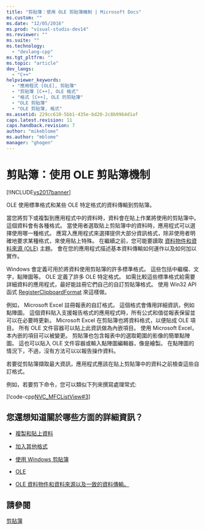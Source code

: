 ```yaml
---
title: "剪貼簿：使用 OLE 剪貼簿機制 | Microsoft Docs"
ms.custom: ""
ms.date: "12/05/2016"
ms.prod: "visual-studio-dev14"
ms.reviewer: ""
ms.suite: ""
ms.technology: 
  - "devlang-cpp"
ms.tgt_pltfrm: ""
ms.topic: "article"
dev_langs: 
  - "C++"
helpviewer_keywords: 
  - "應用程式 [OLE], 剪貼簿"
  - "剪貼簿 [C++], OLE 格式"
  - "格式 [C++], OLE 的剪貼簿"
  - "OLE 剪貼簿"
  - "OLE 剪貼簿, 格式"
ms.assetid: 229cc610-5bb1-435e-bd20-2c8b9964d1af
caps.latest.revision: 11
caps.handback.revision: 7
author: "mikeblome"
ms.author: "mblome"
manager: "ghogen"
---
```

# 剪貼簿：使用 OLE 剪貼簿機制
[!INCLUDE[vs2017banner](../assembler/inline/includes/vs2017banner.md)]

OLE 使用標準格式和某些 OLE 特定格式的資料傳輸到剪貼簿。  
  
 當您將剪下或複製到應用程式中的資料時，資料會在貼上作業將使用的剪貼簿中。  這個資料會有各種格式。  當使用者選取貼上剪貼簿中的資料時，應用程式可以選擇使用哪一種格式。  應寫入應用程式來選擇提供大部分資訊格式，除非使用者明確地要求某種格式，來使用貼上特殊。  在繼續之前，您可能要讀取 [資料物件和資料來源 \(OLE\)](../mfc/data-objects-and-data-sources-ole.md) 主題。  會在您的應用程式描述基本資料傳輸如何運作以及如何加以實作。  
  
 Windows 會定義可用於將資料使用剪貼簿的許多標準格式。  這些包括中繼檔、文字，點陣圖等。  OLE 定義了許多 OLE 特定格式。  如需比較這些標準格式給需要詳細資料的應用程式，最好能註冊它們自己的自訂剪貼簿格式。  使用 Win32 API 函式 [RegisterClipboardFormat](http://msdn.microsoft.com/library/windows/desktop/ms649049) 來這樣做。  
  
 例如， Microsoft Excel 註冊報表的自訂格式。  這個格式會傳用詳細資訊，例如點陣圖。  這個資料貼入支援報告格式的應用程式時，所有公式和值從報表保留並可以在必要時更新。  Microsoft Excel 在剪貼簿也將資料格式，以便貼成 OLE 項目。  所有 OLE 文件容器可以貼上此資訊做為內嵌項目。  使用 Microsoft Excel，本內嵌的項目可以被變更。  剪貼簿也包含報表中的選取範圍的影像的簡單點陣圖。  這也可以貼入 OLE 文件容器或輸入點陣圖編輯器，像是繪製。  在點陣圖的情況下，不過，沒有方法可以以報告操作資料。  
  
 若要從剪貼簿擷取最大資訊，應用程式應該在貼上剪貼簿中的資料之前檢查這些自訂格式。  
  
 例如，若要剪下命令，您可以類似下列來撰寫處理常式:  
  
 [!code-cpp[NVC_MFCListView#3](../mfc/codesnippet/CPP/clipboard-using-the-ole-clipboard-mechanism_1.cpp)]  
  
## 您還想知道關於哪些方面的詳細資訊？  
  
-   [複製和貼上資料](../mfc/clipboard-copying-and-pasting-data.md)  
  
-   [加入其他格式](../mfc/clipboard-adding-other-formats.md)  
  
-   [使用 Windows 剪貼簿](../mfc/clipboard-using-the-windows-clipboard.md)  
  
-   [OLE](../mfc/ole-background.md)  
  
-   [OLE 資料物件和資料來源以及一致的資料傳輸。](../mfc/data-objects-and-data-sources-ole.md)  
  
## 請參閱  
 [剪貼簿](../mfc/clipboard.md)